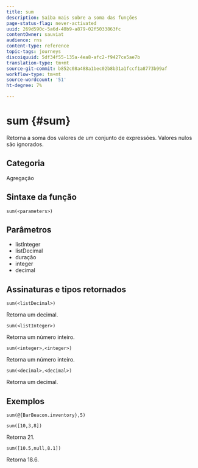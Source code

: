 ```yaml
---
title: sum
description: Saiba mais sobre a soma das funções
page-status-flag: never-activated
uuid: 269d590c-5a6d-40b9-a879-02f5033863fc
contentOwner: sauviat
audience: rns
content-type: reference
topic-tags: journeys
discoiquuid: 5df34f55-135a-4ea8-afc2-f9427ce5ae7b
translation-type: tm+mt
source-git-commit: b852c08a488a1bec02b8b31a1fccf1a8773b99af
workflow-type: tm+mt
source-wordcount: '51'
ht-degree: 7%

---
```



# sum {#sum}

Retorna a soma dos valores de um conjunto de expressões. Valores nulos são ignorados.

## Categoria

Agregação

## Sintaxe da função

`sum(<parameters>)`

## Parâmetros

* listInteger
* listDecimal
* duração
* integer
* decimal

## Assinaturas e tipos retornados

`sum(<listDecimal>)`

Retorna um decimal.

`sum(<listInteger>)`

Retorna um número inteiro.

`sum(<integer>,<integer>)`

Retorna um número inteiro.

`sum(<decimal>,<decimal>)`

Retorna um decimal.

## Exemplos

`sum(@{BarBeacon.inventory},5)`

`sum([10,3,8])`

Retorna 21.

`sum([10.5,null,8.1])`

Retorna 18.6.
